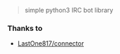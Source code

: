 
> simple python3 IRC bot library



### Thanks to
- [LastOne817/connector](https://github.com/LastOne817/connector.git)